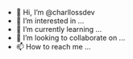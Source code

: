 - 👋 Hi, I’m @charllossdev
- 👀 I’m interested in ...
- 🌱 I’m currently learning ...
- 💞️ I’m looking to collaborate on ...
- 📫 How to reach me ...

<!---
charllossdev/charllossdev is a ✨ special ✨ repository because its `README.md` (this file) appears on your GitHub profile.
You can click the Preview link to take a look at your changes.
--->
